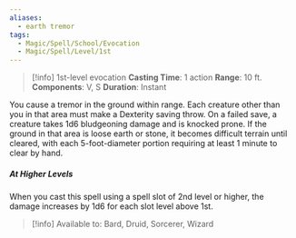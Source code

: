 ```yaml
---
aliases:
  - earth tremor
tags:
  - Magic/Spell/School/Evocation
  - Magic/Spell/Level/1st
---
```

>[!info]
>1st-level evocation
>**Casting Time**: 1 action
>**Range**: 10 ft.
>**Components**: V, S
>**Duration**: Instant

You cause a tremor in the ground within range. Each creature other than you in that area must make a Dexterity saving throw. On a failed save, a creature takes 1d6 bludgeoning damage and is knocked prone. If the ground in that area is loose earth or stone, it becomes difficult terrain until cleared, with each 5-foot-diameter portion requiring at least 1 minute to clear by hand.
##### At Higher Levels
When you cast this spell using a spell slot of 2nd level or higher, the damage increases by 1d6 for each slot level above 1st.<br>
>[!info] Available to:
>Bard, Druid, Sorcerer, Wizard
